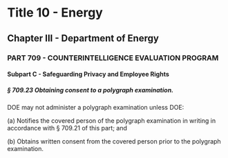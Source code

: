 
# Title 10 - Energy
## Chapter III - Department of Energy
### PART 709 - COUNTERINTELLIGENCE EVALUATION PROGRAM
#### Subpart C - Safeguarding Privacy and Employee Rights
##### § 709.23 Obtaining consent to a polygraph examination.

DOE may not administer a polygraph examination unless DOE:

(a) Notifies the covered person of the polygraph examination in writing in accordance with § 709.21 of this part; and

(b) Obtains written consent from the covered person prior to the polygraph examination.
